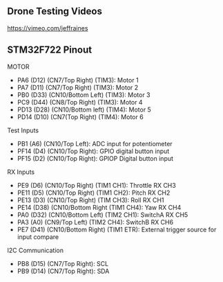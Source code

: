 ## Drone Testing Videos

https://vimeo.com/jeffraines

## STM32F722 Pinout

MOTOR
- PA6 (D12) (CN7/Top Right) (TIM3): Motor 1
- PA7 (D11) (CN7/Top Right) (TIM3): Motor 2
- PB0 (D33) (CN10/Bottom Left) (TIM3): Motor 3
- PC9 (D44) (CN8/Top Right) (TIM3): Motor 4
- PD13 (D28) (CN10/Bottom left) (TIM4): Motor 5
- PD14 (D10) (CN7(Top Right) (TIM4): Motor 6

Test Inputs
- PB1 (A6) (CN10/Top Left): ADC input for potentiometer 
- PF14 (D4) (CN10/Top Right): GPIO digital button input
- PF15 (D2) (CN10/Top Right): GPIOP Digital button input

RX Inputs
- PE9 (D6) (CN10/Top Right) (TIM1 CH1): Throttle RX CH3 
- PE11 (D5) (CN10/Top Right) (TIM1 CH2): Pitch RX CH2
- PE13 (D3) (CN10/Top Right) (TIM CH3): Roll RX CH1
- PE14 (D38) (CN10/Bottom Right (TIM1 CH4): Yaw RX CH4
- PA0 (D32) (CN10/Bottom Left) (TIM2 CH1): SwitchA RX CH5
- PA3 (A0) (CN9/Top Left) (TIM2 CH4): SwitchB RX CH6
- PE7 (D41) (CN10/Bottom Right) (TIM1 ETR): External trigger source for input compare	

I2C Communication
- PB8 (D15) (CN7/Top Right): SCL
- PB9 (D14) (CN7/Top Right): SDA

